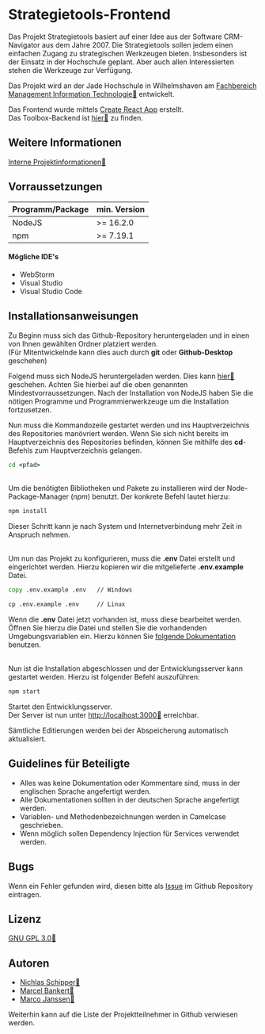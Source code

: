 # Strategietools-Frontend
Das Projekt Strategietools basiert auf einer Idee aus der Software CRM-Navigator aus dem Jahre 2007. Die Strategietools sollen jedem einen einfachen Zugang zu strategischen Werkzeugen bieten. Insbesonders ist der Einsatz in der Hochschule geplant. Aber auch allen Interessierten stehen die Werkzeuge zur Verfügung.

Das Projekt wird an der Jade Hochschule in Wilhelmshaven am [Fachbereich Management Information Technologie:link:](https://www.jade-hs.de/mit/) entwickelt.

Das Frontend wurde mittels [Create React App](https://github.com/facebook/create-react-app) erstellt.  
Das Toolbox-Backend ist [hier:link:](https://github.com/ricom/toolbox-backend) zu finden.

## Weitere Informationen
[Interne Projektinformationen:link:](https://moodle.jade-hs.de/moodle/course/view.php?id=521&section=4)

## Vorraussetzungen
Programm/Package | min. Version
------------ | -------------
NodeJS | >= 16.2.0
npm  | >= 7.19.1

#### Mögliche IDE's
- WebStorm
- Visual Studio
- Visual Studio Code


## Installationsanweisungen

Zu Beginn muss sich das Github-Repository heruntergeladen und in einen von Ihnen gewählten Ordner platziert werden.  
(Für Mitentwickelnde kann dies auch durch **git** oder **Github-Desktop** geschehen)<br />

Folgend muss sich NodeJS heruntergeladen werden. Dies kann [hier:link:](https://nodejs.org/de/) geschehen. Achten Sie hierbei auf die oben genannten Mindestvorraussetzungen.
Nach der Installation von NodeJS haben Sie die nötigen Programme und Programmierwerkzeuge um die Installation fortzusetzen.<br />

Nun muss die Kommandozeile gestartet werden und ins Hauptverzeichnis des Repositories manövriert werden.
Wenn Sie sich nicht bereits im Hauptverzeichnis des Repositories befinden, können Sie mithilfe des **cd**-Befehls zum Hauptverzeichnis gelangen.

```bat
cd <pfad>
```

<br />Um die benötigten Bibliotheken und Pakete zu installieren wird der Node-Package-Manager (*npm*) benutzt. Der konkrete Befehl lautet hierzu:
```bat
npm install
```
Dieser Schritt kann je nach System und Internetverbindung mehr Zeit in Anspruch nehmen.<br /><br />

Um nun das Projekt zu konfigurieren, muss die **.env** Datei erstellt und eingerichtet werden. Hierzu kopieren wir die mitgelieferte **.env.example** Datei.
```bat
copy .env.example .env   // Windows
```
```bat
cp .env.example .env     // Linux
```

Wenn die **.env** Datei jetzt vorhanden ist, muss diese bearbeitet werden. Öffnen Sie hierzu die Datei und stellen Sie die vorhandenden Umgebungsvariablen ein. Hierzu können Sie [folgende Dokumentation](./ENV.md) benutzen.<br /><br />

Nun ist die Installation abgeschlossen und der Entwicklungsserver kann gestartet werden. Hierzu ist folgender Befehl auszuführen:
```bat
npm start
```

Startet den Entwicklungsserver.  
Der Server ist nun unter [http://localhost:3000:link:](http://localhost:3000) erreichbar.

Sämtliche Editierungen werden bei der Abspeicherung automatisch aktualisiert.


## Guidelines für Beteiligte
- Alles was keine Dokumentation oder Kommentare sind, muss in der englischen Sprache angefertigt werden.
- Alle Dokumentationen sollten in der deutschen Sprache angefertigt werden.
- Variablen- und Methodenbezeichnungen werden in Camelcase geschrieben.
- Wenn möglich sollen Dependency Injection für Services verwendet werden.

## Bugs
Wenn ein Fehler gefunden wird, diesen bitte als [Issue](https://github.com/ricom/toolbox-frontend/issues) im Github Repository eintragen.

## Lizenz
[GNU GPL 3.0:link:](https://www.gnu.org/licenses/gpl-3.0.de.html) 

## Autoren
- [Nichlas Schipper:link:](https://github.com/nic-schi)  
- [Marcel Bankert:link:](https://github.com/Marce200700)  
- [Marco Janssen:link:](https://github.com/ma1160)  

Weiterhin kann auf die Liste der Projektteilnehmer in Github verwiesen werden.
